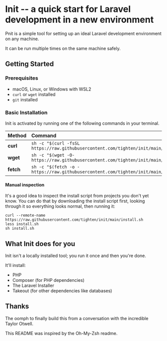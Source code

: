 # Init -- a quick start for Laravel development in a new environment

Pnit is a simple tool for setting up an ideal Laravel development environment on any machine.

It can be run multiple times on the same machine safely.

## Getting Started

### Prerequisites

- macOS, Linux, or Windows with WSL2
- `curl` or `wget` installed
- `git` installed

### Basic Installation

Init is activated by running one of the following commands in your terminal.

| Method    | Command                                                                                           |
|:----------|:--------------------------------------------------------------------------------------------------|
| **curl**  | `sh -c "$(curl -fsSL https://raw.githubusercontent.com/tighten/init/main/install.sh)"` |
| **wget**  | `sh -c "$(wget -O- https://raw.githubusercontent.com/tighten/init/main/install.sh)"`   |
| **fetch** | `sh -c "$(fetch -o - https://raw.githubusercontent.com/tighten/init/main/install.sh)"` |

#### Manual inspection

It's a good idea to inspect the install script from projects you don't yet know. You can do
that by downloading the install script first, looking through it so everything looks normal,
then running it:

```shell
curl --remote-name https://raw.githubusercontent.com/tighten/init/main/install.sh
less install.sh
sh install.sh
```

## What Init does for you

Init isn't a locally installed tool; you run it once and then you're done. 

It'll install:

- PHP
- Composer (for PHP dependencies)
- The Laravel Installer
- Takeout (for other dependencies like databases)

## Thanks

The oomph to finally build this from a conversation with the incredible Taylor Otwell.

This README was inspired by the Oh-My-Zsh readme.
